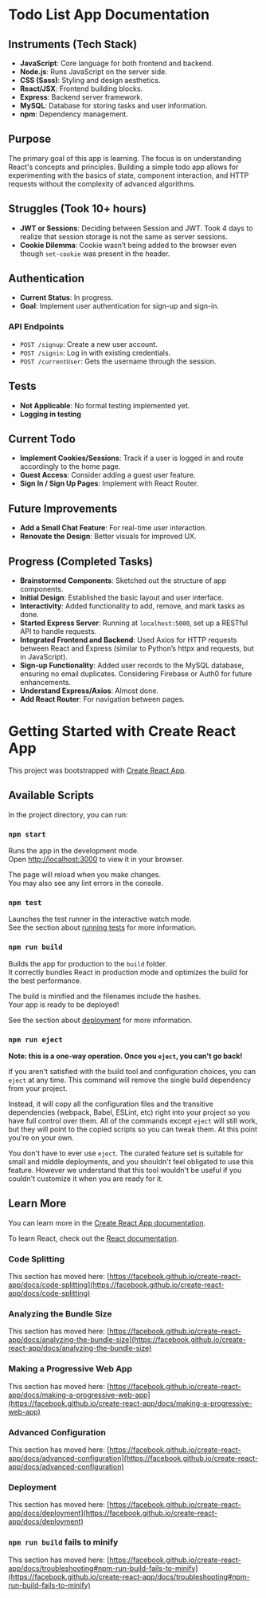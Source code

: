 # Todo List App Documentation

## Instruments (Tech Stack)

- **JavaScript**: Core language for both frontend and backend.
- **Node.js**: Runs JavaScript on the server side.
- **CSS (Sass)**: Styling and design aesthetics.
- **React/JSX**: Frontend building blocks.
- **Express**: Backend server framework.
- **MySQL**: Database for storing tasks and user information.
- **npm**: Dependency management.

## Purpose

The primary goal of this app is learning. The focus is on understanding React's concepts and principles. Building a simple todo app allows for experimenting with the basics of state, component interaction, and HTTP requests without the complexity of advanced algorithms.

## Struggles (Took 10+ hours)

- **JWT or Sessions**: Deciding between Session and JWT. Took 4 days to realize that session storage is not the same as server sessions.
- **Cookie Dilemma**: Cookie wasn’t being added to the browser even though `set-cookie` was present in the header.

## Authentication

- **Current Status**: In progress.
- **Goal**: Implement user authentication for sign-up and sign-in.

### API Endpoints

- `POST /signup`: Create a new user account.
- `POST /signin`: Log in with existing credentials.
- `POST /currentUser`: Gets the username through the session.

## Tests

- **Not Applicable**: No formal testing implemented yet.
- **Logging in testing**

## Current Todo

- **Implement Cookies/Sessions**: Track if a user is logged in and route accordingly to the home page.
- **Guest Access**: Consider adding a guest user feature.
- **Sign In / Sign Up Pages**: Implement with React Router.

## Future Improvements

- **Add a Small Chat Feature**: For real-time user interaction.
- **Renovate the Design**: Better visuals for improved UX.

## Progress (Completed Tasks)

- **Brainstormed Components**: Sketched out the structure of app components.
- **Initial Design**: Established the basic layout and user interface.
- **Interactivity**: Added functionality to add, remove, and mark tasks as done.
- **Started Express Server**: Running at `localhost:5000`, set up a RESTful API to handle requests.
- **Integrated Frontend and Backend**: Used Axios for HTTP requests between React and Express (similar to Python’s httpx and requests, but in JavaScript).
- **Sign-up Functionality**: Added user records to the MySQL database, ensuring no email duplicates. Considering Firebase or Auth0 for future enhancements.
- **Understand Express/Axios**: Almost done.
- **Add React Router**: For navigation between pages.


# Getting Started with Create React App

This project was bootstrapped with [Create React App](https://github.com/facebook/create-react-app).

## Available Scripts

In the project directory, you can run:

### `npm start`

Runs the app in the development mode.\
Open [http://localhost:3000](http://localhost:3000) to view it in your browser.

The page will reload when you make changes.\
You may also see any lint errors in the console.

### `npm test`

Launches the test runner in the interactive watch mode.\
See the section about [running tests](https://facebook.github.io/create-react-app/docs/running-tests) for more information.

### `npm run build`

Builds the app for production to the `build` folder.\
It correctly bundles React in production mode and optimizes the build for the best performance.

The build is minified and the filenames include the hashes.\
Your app is ready to be deployed!

See the section about [deployment](https://facebook.github.io/create-react-app/docs/deployment) for more information.

### `npm run eject`

**Note: this is a one-way operation. Once you `eject`, you can't go back!**

If you aren't satisfied with the build tool and configuration choices, you can `eject` at any time. This command will remove the single build dependency from your project.

Instead, it will copy all the configuration files and the transitive dependencies (webpack, Babel, ESLint, etc) right into your project so you have full control over them. All of the commands except `eject` will still work, but they will point to the copied scripts so you can tweak them. At this point you're on your own.

You don't have to ever use `eject`. The curated feature set is suitable for small and middle deployments, and you shouldn't feel obligated to use this feature. However we understand that this tool wouldn't be useful if you couldn't customize it when you are ready for it.

## Learn More

You can learn more in the [Create React App documentation](https://facebook.github.io/create-react-app/docs/getting-started).

To learn React, check out the [React documentation](https://reactjs.org/).

### Code Splitting

This section has moved here: [https://facebook.github.io/create-react-app/docs/code-splitting](https://facebook.github.io/create-react-app/docs/code-splitting)

### Analyzing the Bundle Size

This section has moved here: [https://facebook.github.io/create-react-app/docs/analyzing-the-bundle-size](https://facebook.github.io/create-react-app/docs/analyzing-the-bundle-size)

### Making a Progressive Web App

This section has moved here: [https://facebook.github.io/create-react-app/docs/making-a-progressive-web-app](https://facebook.github.io/create-react-app/docs/making-a-progressive-web-app)

### Advanced Configuration

This section has moved here: [https://facebook.github.io/create-react-app/docs/advanced-configuration](https://facebook.github.io/create-react-app/docs/advanced-configuration)

### Deployment

This section has moved here: [https://facebook.github.io/create-react-app/docs/deployment](https://facebook.github.io/create-react-app/docs/deployment)

### `npm run build` fails to minify

This section has moved here: [https://facebook.github.io/create-react-app/docs/troubleshooting#npm-run-build-fails-to-minify](https://facebook.github.io/create-react-app/docs/troubleshooting#npm-run-build-fails-to-minify)

